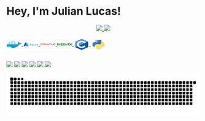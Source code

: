 # Hey, I'm Julian Lucas!

<div align="center">
  <a href="https://github.com/julianlucasvb">
  <img height="180em" src="https://github-readme-stats.vercel.app/api?username=julianlucasvb&show_icons=true&theme=dracula&include_all_commits=true&count_private=true"/>
  <img height="180em" src="https://github-readme-stats.vercel.app/api/top-langs/?username=julianlucasvb&layout=compact&langs_count=7&theme=dracula"/>
</div>
<div style="display: inline_block"><br>
  <img align="center" alt="Julian-Ts" height="30" width="40" src="https://raw.githubusercontent.com/devicons/devicon/master/icons/docker/docker-plain.svg">
  <img align="center" alt="Julian-Php" height="30" width="40" src="https://raw.githubusercontent.com/devicons/devicon/master/icons/azure/azure-original-wordmark.svg">
  <img align="center" alt="Julian-Php" height="30" width="40" src="https://raw.githubusercontent.com/devicons/devicon/master/icons/oracle/oracle-original.svg">
  <img align="center" alt="Julian-Php" height="30" width="40" src="https://raw.githubusercontent.com/devicons/devicon/master/icons/nginx/nginx-original.svg">
  <img align="center" alt="Julian-React" height="30" width="40" src="https://raw.githubusercontent.com/devicons/devicon/master/icons/c/c-original.svg">
  <img align="center" alt="Julian-Python" height="30" width="40" src="https://raw.githubusercontent.com/devicons/devicon/master/icons/python/python-original.svg">
 

  ## 
  
<div> 
  <a href="https://www.youtube.com/channel/UCrPEneR4H7oZzeeDkXQJP1w" target="_blank"><img src="https://img.shields.io/badge/YouTube-FF0000?style=for-the-badge&logo=youtube&logoColor=white" target="_blank"></a>
  <a href="https://instagram.com/julianlucasvb" target="_blank"><img src="https://img.shields.io/badge/-Instagram-%23E4405F?style=for-the-badge&logo=instagram&logoColor=white" target="_blank"></a>
<a href="https://twitter.com/julianlucasvb" target="_blank"><img src="https://img.shields.io/badge/Twitter-1DA1F2?style=for-the-badge&logo=twitter&logoColor=white" target="_blank"></a>
 	<a href="https://www.twitch.tv/julianlucasvb" target="_blank"><img src="https://img.shields.io/badge/Twitch-9146FF?style=for-the-badge&logo=twitch&logoColor=white" target="_blank"></a>
  <a href = "mailto:julianlucasvb@gmail.com"><img src="https://img.shields.io/badge/-Gmail-%23333?style=for-the-badge&logo=gmail&logoColor=white" target="_blank"></a>
  <a href="https://www.linkedin.com/in/julianlucasvb" target="_blank"><img src="https://img.shields.io/badge/-LinkedIn-%230077B5?style=for-the-badge&logo=linkedin&logoColor=white" target="_blank"></a> 
  
![Snake animation](https://github.com/julianlucasvb/julianlucasvb/blob/output/github-contribution-grid-snake.svg)
